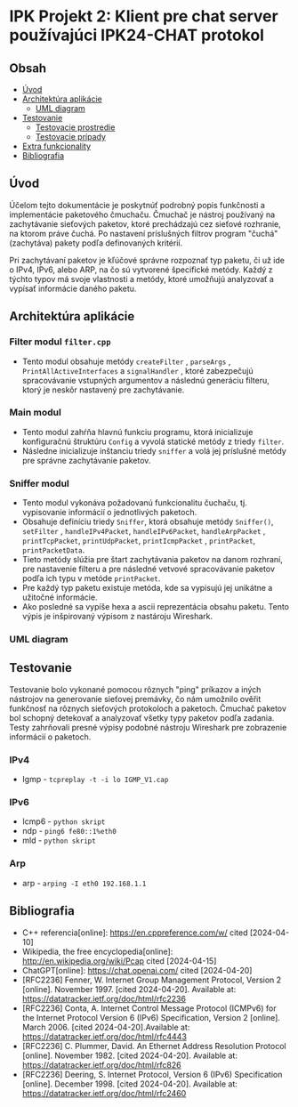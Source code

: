 # IPK Projekt 2: Klient pre chat server používajúci IPK24-CHAT protokol

## Obsah
- [Úvod](#úvod)
- [Architektúra aplikácie](#architektúra-aplikácie)
  - [UML diagram](#uml-diagramy)
- [Testovanie](#testovanie)
  - [Testovacie prostredie](#testovacie-prostredie)
  - [Testovacie prípady](#testovacie-prípady)
- [Extra funkcionality](#extra-funkcionality)
- [Bibliografia](#bibliografia)

## Úvod
Účelom tejto dokumentácie je poskytnúť podrobný popis funkčnosti a implementácie paketového čmuchaču. Čmuchač je nástroj používaný na zachytávanie sieťových paketov, ktoré prechádzajú cez sieťové rozhranie, na ktorom práve čuchá. Po nastavení príslušných filtrov program "čuchá" (zachytáva) pakety podľa definovaných kritérií.

Pri zachytávaní paketov je kľúčové správne rozpoznať typ paketu, či už ide o IPv4, IPv6, alebo ARP, na čo sú vytvorené špecifické metódy. Každý z týchto typov má svoje vlastnosti a metódy, ktoré umožňujú analyzovať a vypísať informácie daného paketu.

## Architektúra aplikácie

### Filter modul `filter.cpp`
* Tento modul obsahuje metódy `createFilter` , `parseArgs` , `PrintAllActiveInterfaces` a `signalHandler` , ktoré zabezpečujú spracovávanie vstupných argumentov a následnú generáciu filteru, ktorý je neskôr nastavený pre zachytávanie.
### Main modul
* Tento modul zahŕňa hlavnú funkciu programu, ktorá inicializuje konfiguračnú štruktúru `Config` a vyvolá statické metódy z triedy `filter`.
* Následne inicializuje inštanciu triedy `sniffer` a volá jej príslušné metódy pre správne zachytávanie paketov.
### Sniffer modul
* Tento modul vykonáva požadovanú funkcionalitu čuchaču, tj. vypisovanie informácií o jednotlivých paketoch.
* Obsahuje definíciu triedy `Sniffer`, ktorá obsahuje metódy `Sniffer()`, `setFilter` , `handleIPv4Packet`, `handleIPv6Packet`, `handleArpPacket` , `printTcpPacket`, `printUdpPacket`, `printIcmpPacket` , `printPacket`, `printPacketData`.
* Tieto metódy slúžia pre štart zachytávania paketov na danom rozhraní, pre nastavenie filteru a pre následné vetvové spracovávanie paketov podľa ich typu v metóde `printPacket`.
* Pre každý typ paketu existuje metóda, kde sa vypisujú jej unikátne a užitočné informácie.
* Ako posledné sa vypíše hexa a ascii reprezentácia obsahu paketu. Tento výpis je inšpirovaný výpisom z nastároju Wireshark.
### UML diagram
[](uml.svg)

## Testovanie
Testovanie bolo vykonané pomocou rôznych "ping" príkazov a iných nástrojov na generovanie sieťovej premávky, čo nám umožnilo ověřit funkčnosť na rôznych sieťových protokoloch a paketoch. Čmuchač paketov bol schopný detekovať a analyzovať všetky typy paketov podľa zadania.
Testy zahrňovali presné výpisy podobné nástroju Wireshark pre zobrazenie informácií o paketoch.
### IPv4
* Igmp - `tcpreplay -t -i lo IGMP_V1.cap`
### IPv6
* Icmp6 - `python skript`
* ndp - `ping6 fe80::1%eth0`
* mld - `python skript`
### Arp
* arp - `arping -I eth0 192.168.1.1`


## Bibliografia
* C++ referencia[online]: https://en.cppreference.com/w/ cited [2024-04-10]
* Wikipedia, the free encyclopedia[online]: http://en.wikipedia.org/wiki/Pcap cited [2024-04-15] 
* ChatGPT[online]: https://chat.openai.com/ cited [2024-04-20]
* [RFC2236] Fenner, W.  Internet Group Management Protocol, Version 2 [online]. November 1997. [cited 2024-04-20]. Available at: https://datatracker.ietf.org/doc/html/rfc2236
* [RFC2236] Conta, A. Internet Control Message Protocol (ICMPv6) for the Internet Protocol Version 6 (IPv6) Specification, Version 2 [online]. March 2006. [cited 2024-04-20].Available at: https://datatracker.ietf.org/doc/html/rfc4443
* [RFC2236] C. Plummer, David.  An Ethernet Address Resolution Protocol [online]. November 1982. [cited 2024-04-20]. Available at: https://datatracker.ietf.org/doc/html/rfc826
* [RFC2236] Deering, S. Internet Protocol, Version 6 (IPv6) Specification [online]. December 1998. [cited 2024-04-20]. Available at: https://datatracker.ietf.org/doc/html/rfc2460


